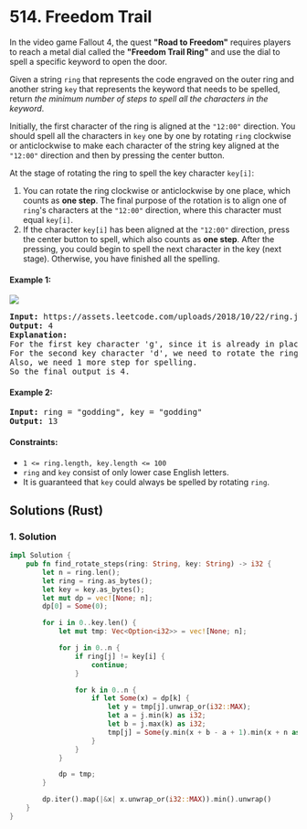 # 514. Freedom Trail
In the video game Fallout 4, the quest **"Road to Freedom"** requires players to reach a metal dial called the **"Freedom Trail Ring"** and use the dial to spell a specific keyword to open the door.

Given a string `ring` that represents the code engraved on the outer ring and another string `key` that represents the keyword that needs to be spelled, return *the minimum number of steps to spell all the characters in the keyword*.

Initially, the first character of the ring is aligned at the `"12:00"` direction. You should spell all the characters in `key` one by one by rotating `ring` clockwise or anticlockwise to make each character of the string key aligned at the `"12:00"` direction and then by pressing the center button.

At the stage of rotating the ring to spell the key character `key[i]`:

1. You can rotate the ring clockwise or anticlockwise by one place, which counts as **one step**. The final purpose of the rotation is to align one of `ring`'s characters at the `"12:00"` direction, where this character must equal `key[i]`.
2. If the character `key[i]` has been aligned at the `"12:00"` direction, press the center button to spell, which also counts as **one step**. After the pressing, you could begin to spell the next character in the key (next stage). Otherwise, you have finished all the spelling.

#### Example 1:
![](https://assets.leetcode.com/uploads/2018/10/22/ring.jpg)
<pre>
<strong>Input:</strong> https://assets.leetcode.com/uploads/2018/10/22/ring.jpg
<strong>Output:</strong> 4
<strong>Explanation:</strong>
For the first key character 'g', since it is already in place, we just need 1 step to spell this character.
For the second key character 'd', we need to rotate the ring "godding" anticlockwise by two steps to make it become "ddinggo".
Also, we need 1 more step for spelling.
So the final output is 4.
</pre>

#### Example 2:
<pre>
<strong>Input:</strong> ring = "godding", key = "godding"
<strong>Output:</strong> 13
</pre>

#### Constraints:
* `1 <= ring.length, key.length <= 100`
* `ring` and `key` consist of only lower case English letters.
* It is guaranteed that `key` could always be spelled by rotating `ring`.

## Solutions (Rust)

### 1. Solution
```Rust
impl Solution {
    pub fn find_rotate_steps(ring: String, key: String) -> i32 {
        let n = ring.len();
        let ring = ring.as_bytes();
        let key = key.as_bytes();
        let mut dp = vec![None; n];
        dp[0] = Some(0);

        for i in 0..key.len() {
            let mut tmp: Vec<Option<i32>> = vec![None; n];

            for j in 0..n {
                if ring[j] != key[i] {
                    continue;
                }

                for k in 0..n {
                    if let Some(x) = dp[k] {
                        let y = tmp[j].unwrap_or(i32::MAX);
                        let a = j.min(k) as i32;
                        let b = j.max(k) as i32;
                        tmp[j] = Some(y.min(x + b - a + 1).min(x + n as i32 - b + a + 1));
                    }
                }
            }

            dp = tmp;
        }

        dp.iter().map(|&x| x.unwrap_or(i32::MAX)).min().unwrap()
    }
}
```

